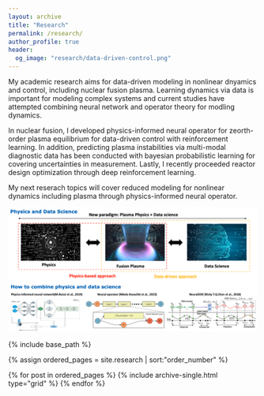 ```yaml
---
layout: archive
title: "Research"
permalink: /research/
author_profile: true
header:
  og_image: "research/data-driven-control.png"
---
```


My academic research aims for data-driven modeling in nonlinear dnyamics and control, including nuclear fusion plasma. Learning dynamics via data is important for modeling complex systems and current studies have attempted combining neural network and operator theory for modling dynamics. 

In nuclear fusion, I developed physics-informed neural operator for zeorth-order plasma equilibrium for data-driven control with reinforcement learning. In addition, predicting plasma instabilities via multi-modal diagnostic data has been conducted with bayesian probabilistic learning for covering uncertainties in measurement. Lastly, I recently proceeded reactor design optimization through deep reinforcement learning.

My next reserach topics will cover reduced modeling for nonlinear dynamics including plasma through physics-informed neural operator. 

<img src='/images/research/research-loadmap.png' alt=''>

<nbsp>

{% include base_path %}

{% assign ordered_pages = site.research | sort:"order_number" %}

{% for post in ordered_pages %}
  {% include archive-single.html type="grid" %}
{% endfor %}